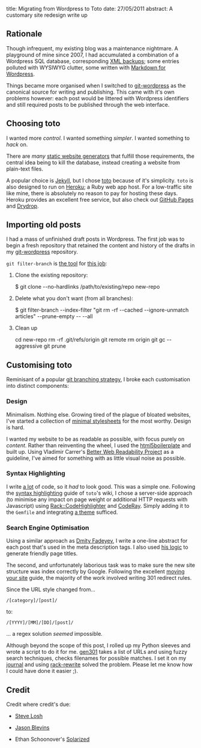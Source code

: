 title: Migrating from Wordpress to Toto
date: 27/05/2011
abstract: A customary site redesign write up

## Rationale

Though infrequent, my existing blog was a maintenance nightmare. A playground of
mine since 2007, I had accumulated a combination of a Wordpress SQL database,
corresponding [XML backups][wpexport]; some entries polluted with WYSIWYG
clutter, some written with [Markdown for Wordpress][md4wp].

Things became more organised when I switched to [git-wordpress][] as the
canonical source for writing and publishing. This came with it's own problems
however: each post would be littered with Wordpress identifiers and still
required posts to be published through the web interface.

## Choosing toto

I wanted more *control*. I wanted something *simpler*. I wanted something to
*hack* on.

There are *many* [static website generators][staticgen] that fulfill those
requirements, the central idea being to kill the database, instead creating a
website from plain-text files.

A popular choice is [Jekyll][], but I chose [toto][] because of it's simplicity.
`toto` is also designed to run on [Heroku][]; a Ruby web app host. For a
low-traffic site like mine, there is absolutely no reason to pay for hosting
these days. Heroku provides an excellent free service, but also check out
[GitHub Pages][ghp] and [Drydrop][].

## Importing old posts

I had a mass of unfinished draft posts in Wordpress. The first job was to begin
a fresh repository that retained the content and history of the drafts in my
[git-wordpress][] repository.

`git filter-branch` is [the tool][gfb1] for [this job][gfb2]:

1. Clone the existing repository:

    $ git clone --no-hardlinks /path/to/existing/repo new-repo

2. Delete what you don't want (from all branches):

    $ git filter-branch --index-filter "git rm -rf --cached --ignore-unmatch
        articles" --prune-empty -- --all 

3. Clean up
    
    cd new-repo
    rm -rf .git/refs/origin
    git remote rm origin
    git gc --aggressive
    git prune

## Customising toto

Reminisant of a popular [git branching strategy][gitbr], I broke each
customisation into distinct components:

### Design

Minimalism. Nothing else. Growing tired of the plague of bloated websites, I've
started a collection of [minimal stylesheets][styles] for the most worthy.
Design is hard.

I wanted my website to be as readable as possible, with focus purely on
*content*. Rather than reinventing the wheel, I used the [html5boilerplate][]
and built up. Using Vladimir Carrer's [Better Web Readability
Project][readability] as a guideline, I've aimed for something with as little
visual noise as possible.

### Syntax Highlighting

I write [a lot][gh] of code, so it *had* to look good. This was a simple one.
Following the [syntax highlighting][totohi] guide of `toto`'s wiki, I chose a
server-side approach (to minimise any impact on page weight or additional HTTP
requests with Javascript) using [Rack::CodeHighlighter][] and [CodeRay][].
Simply adding it to the `Gemfile` and integrating [a theme][coderay-theme]
sufficed.

### Search Engine Optimisation

Using a similar approach as [Dmity Fadeyev][fadeyev], I write a one-line
abstract for each post that's used in the meta description tags. I also used
[his logic][seo] to generate friendly page titles.

The second, and unfortunately laborious task was to make sure the new site
structure was index correctly by Google. Following the excellent [moving your
site][gmvsite] guide, the majority of the work involved writing 301 redirect
rules.

Since the URL style changed from...

    /[category]/[post]/

to:

    /[YYYY]/[MM]/[DD]/[post]/

... a regex solution *seemed* impossible.

Although beyond the scope of this post, I rolled up my Python sleeves and wrote
a script to do it for me. [gen301][] takes a list of URLs and using fuzzy search
techniques, checks filenames for possible matches. I set it on my [journal][]
and using [rack-rewrite][] solved the problem. Please let me know how I could
have done it easier ;).

## Credit

Credit where credit's due:

* [Steve Losh][sjl]
* [Jason Blevins][jblevins]
* Ethan Schoonover's [Solarized][]

  [toto]: http://cloudhead.io/toto
  [dorothy]: https://github.com/cloudhead/dorothy
  [sjl]: http://stevelosh.com/
  [jblevins]: http://jblevins.org/log/
  [Solarized]: http://ethanschoonover.com/solarized
  [readability]: https://code.google.com/p/better-web-readability-project/
  [wpexport]: https://github.com/tlvince/scripts/blob/bash/wordpress-export.sh
  [md4wp]: https://wordpress.org/extend/plugins/markdown-for-wordpress-and-bbpress/
  [git-wordpress]: https://github.com/brool/git-wordpress
  [gfb1]: http://airbladesoftware.com/notes/moving-a-subdirectory-into-a-separate-git-repository
  [gfb2]: http://stackoverflow.com/questions/3223053/how-to-remove-old-commits-after-filter-branch
  [totohi]: https://github.com/cloudhead/toto/wiki/Syntax-Highlighting
  [Rack::CodeHighlighter]: https://github.com/wbzyl/rack-codehighlighter
  [CodeRay]: http://coderay.rubychan.de/
  [Ultraviolet]: http://ultraviolet.rubyforge.org/
  [coderay_bash]: https://github.com/pejuko/coderay_bash
  [coderay-theme]: http://localhost:3000/css/coderay.css
  [totowiki]: https://github.com/cloudhead/toto/wiki
  [totofork]: https://github.com/tlvince/toto
  [staticgen]: http://iwantmyname.com/blog/2011/02/list-static-website-generators.html
  [jekyll]: http://jekyllrb.com/
  [heroku]: http://www.heroku.com/
  [ghp]: http://pages.github.com/
  [drydrop]: http://www.nata2.org/2011/01/26/how-to-use-app-engine-to-host-static-sites-for-free/
  [gitbr]: http://nvie.com/posts/a-successful-git-branching-model/
  [styles]: https://github.com/tlvince/userstyles
  [html5boilerplate]: http://html5boilerplate.com/
  [gh]: https://github.com/tlvince/
  [fadeyev]: http://fadeyev.net/2010/05/10/getting-started-with-toto/
  [seo]: https://github.com/tlvince/tlvince.com/commit/3b4b4a01aaa99392d2a2cb0940c3c9e9c83a850d
  [gmvsite]: http://www.google.com/support/webmasters/bin/answer.py?hl=en&answer=83105
  [gen301]: https://github.com/tlvince/gen301
  [journal]: https://github.com/tlvince/journal
  [rack-rewrite]: https://github.com/jtrupiano/rack-rewrite
